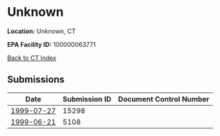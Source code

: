 # Unknown

**Location:** Unknown, CT

**EPA Facility ID:** 100000063771

[Back to CT Index](../../index.md)

## Submissions

| Date | Submission ID | Document Control Number |
|------|--------------|-------------------------|
| [1999-07-27](submissions/15298.md) | 15298 |  |
| [1999-06-21](submissions/5108.md) | 5108 |  |
